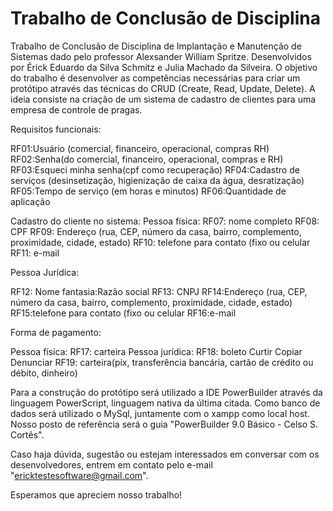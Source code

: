 # Trabalho de Conclusão de Disciplina

Trabalho de Conclusão de Disciplina de Implantação e Manutenção de Sistemas dado pelo professor Alexsander William Spritze. Desenvolvidos por Érick Eduardo da Silva Schmitz e Julia Machado da Silveira. 
O objetivo do trabalho é desenvolver as competências necessárias para criar um protótipo através das técnicas do CRUD (Create, Read, Update, Delete).
A ideia consiste na criação de um sistema de cadastro de clientes para uma empresa de controle de pragas.

Requisitos funcionais:

RF01:Usuário (comercial, financeiro, operacional, compras RH)
RF02:Senha(do comercial, financeiro, operacional, compras e RH)
RF03:Esqueci minha senha(cpf como recuperação)
RF04:Cadastro de serviços (desinsetização, higienização de caixa da água, desratização)
RF05:Tempo de serviço (em horas e minutos)
RF06:Quantidade de aplicação

Cadastro do cliente no sistema:
Pessoa física:
RF07: nome completo
RF08: CPF
RF09: Endereço (rua, CEP, número da casa, bairro, complemento, proximidade, cidade, estado)
RF10: telefone para contato (fixo ou celular
RF11: e-mail

Pessoa Jurídica:

RF12: Nome fantasia:Razão social
RF13: CNPJ
RF14:Endereço (rua, CEP, número da casa, bairro, complemento, proximidade, cidade, estado)
RF15:telefone para contato (fixo ou celular
RF16:e-mail

Forma de pagamento:

Pessoa física:
RF17: carteira
Pessoa jurídica:
RF18: boleto
Curtir
Copiar
Denunciar
RF19: carteira(pix, transferência bancária, cartão de crédito ou débito, dinheiro)

Para a construção do protótipo será utilizado a IDE PowerBuilder através da linguagem PowerScript, linguagem nativa da última citada.
Como banco de dados será utilizado o MySql, juntamente com o xampp como local host.
Nosso posto de referência será o guia "PowerBuilder 9.0 Básico - Celso S. Cortês".

Caso haja dúvida, sugestão ou estejam interessados em conversar com os desenvolvedores, entrem em contato pelo e-mail "ericktestesoftware@gmail.com".

Esperamos que apreciem nosso trabalho!
